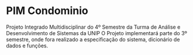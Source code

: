 # PIM Condominio
Projeto Integrado Multidisciplinar do 4º Semestre da Turma de Análise e Desenvolvimento de Sistemas da UNIP
O Projeto implementará parte do 3º semestre, onde fora realizado a especificação do sistema, dicionário de dados e funções.
